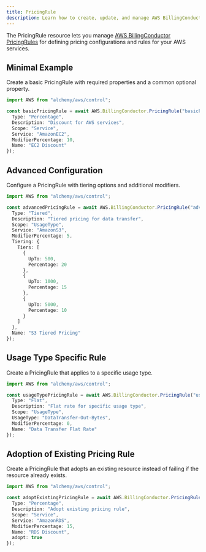 ```yaml
---
title: PricingRule
description: Learn how to create, update, and manage AWS BillingConductor PricingRules using Alchemy Cloud Control.
---
```



The PricingRule resource lets you manage [AWS BillingConductor PricingRules](https://docs.aws.amazon.com/billingconductor/latest/userguide/) for defining pricing configurations and rules for your AWS services.

## Minimal Example

Create a basic PricingRule with required properties and a common optional property.

```ts
import AWS from "alchemy/aws/control";

const basicPricingRule = await AWS.BillingConductor.PricingRule("basicPricingRule", {
  Type: "Percentage",
  Description: "Discount for AWS services",
  Scope: "Service",
  Service: "AmazonEC2",
  ModifierPercentage: 10,
  Name: "EC2 Discount"
});
```

## Advanced Configuration

Configure a PricingRule with tiering options and additional modifiers.

```ts
import AWS from "alchemy/aws/control";

const advancedPricingRule = await AWS.BillingConductor.PricingRule("advancedPricingRule", {
  Type: "Tiered",
  Description: "Tiered pricing for data transfer",
  Scope: "UsageType",
  Service: "AmazonS3",
  ModifierPercentage: 5,
  Tiering: {
    Tiers: [
      {
        UpTo: 500,
        Percentage: 20
      },
      {
        UpTo: 1000,
        Percentage: 15
      },
      {
        UpTo: 5000,
        Percentage: 10
      }
    ]
  },
  Name: "S3 Tiered Pricing"
});
```

## Usage Type Specific Rule

Create a PricingRule that applies to a specific usage type.

```ts
import AWS from "alchemy/aws/control";

const usageTypePricingRule = await AWS.BillingConductor.PricingRule("usageTypePricingRule", {
  Type: "Flat",
  Description: "Flat rate for specific usage type",
  Scope: "UsageType",
  UsageType: "DataTransfer-Out-Bytes",
  ModifierPercentage: 0,
  Name: "Data Transfer Flat Rate"
});
```

## Adoption of Existing Pricing Rule

Create a PricingRule that adopts an existing resource instead of failing if the resource already exists.

```ts
import AWS from "alchemy/aws/control";

const adoptExistingPricingRule = await AWS.BillingConductor.PricingRule("adoptExistingPricingRule", {
  Type: "Percentage",
  Description: "Adopt existing pricing rule",
  Scope: "Service",
  Service: "AmazonRDS",
  ModifierPercentage: 15,
  Name: "RDS Discount",
  adopt: true
});
```
